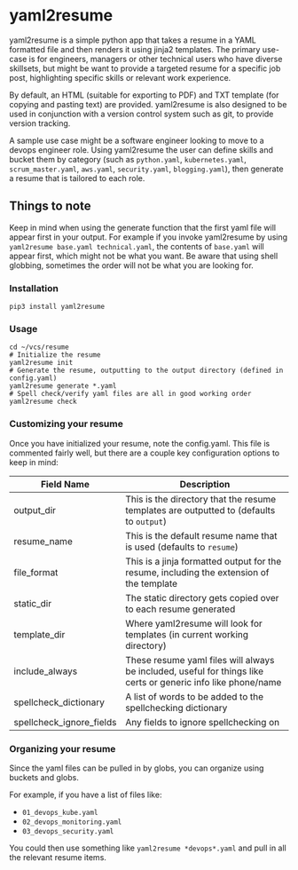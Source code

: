 # yaml2resume

yaml2resume is a simple python app that takes a resume in a YAML formatted file and then renders it using jinja2 templates. The primary use-case is for engineers, managers or other technical users who have diverse skillsets, but might be want to provide a targeted resume for a specific job post, highlighting specific skills or relevant work experience.

By default, an HTML (suitable for exporting to PDF) and TXT template (for copying and pasting text) are provided. yaml2resume is also designed to be used in conjunction with a version control system such as git, to provide version tracking.

A sample use case might be a software engineer looking to move to a devops engineer role. Using yaml2resume the user can define skills and bucket them by category (such as `python.yaml`, `kubernetes.yaml`, `scrum_master.yaml`, `aws.yaml`, `security.yaml`, `blogging.yaml`), then generate a resume that is tailored to each role.

## Things to note

Keep in mind when using the generate function that the first yaml file will appear first in your output. For example if you invoke yaml2resume by using `yaml2resume base.yaml technical.yaml`, the contents of `base.yaml` will appear first, which might not be what you want. Be aware that using shell globbing, sometimes the order will not be what you are looking for.

### Installation

```shell
pip3 install yaml2resume
```

### Usage

```shell
cd ~/vcs/resume
# Initialize the resume
yaml2resume init
# Generate the resume, outputting to the output directory (defined in config.yaml)
yaml2resume generate *.yaml
# Spell check/verify yaml files are all in good working order
yaml2resume check

```

### Customizing your resume

Once you have initialized your resume, note the config.yaml. This file is commented fairly well, but there are a couple key configuration options to keep in mind:

| Field Name | Description |
|------------|-------------|
| output_dir | This is the directory that the resume templates are outputted to (defaults to `output`) |
| resume_name | This is the default resume name that is used (defaults to `resume`) |
| file_format | This is a jinja formatted output for the resume, including the extension of the template |
| static_dir | The static directory gets copied over to each resume generated |
| template_dir | Where yaml2resume will look for templates (in current working directory) |
| include_always | These resume yaml files will always be included, useful for things like certs or generic info like phone/name |
| spellcheck_dictionary | A list of words to be added to the spellchecking dictionary |
| spellcheck_ignore_fields | Any fields to ignore spellchecking on |

### Organizing your resume

Since the yaml files can be pulled in by globs, you can organize using buckets and globs.

For example, if you have a list of files like:

- `01_devops_kube.yaml`
- `02_devops_monitoring.yaml`
- `03_devops_security.yaml`

You could then use something like `yaml2resume *devops*.yaml` and pull in all the relevant resume items.
